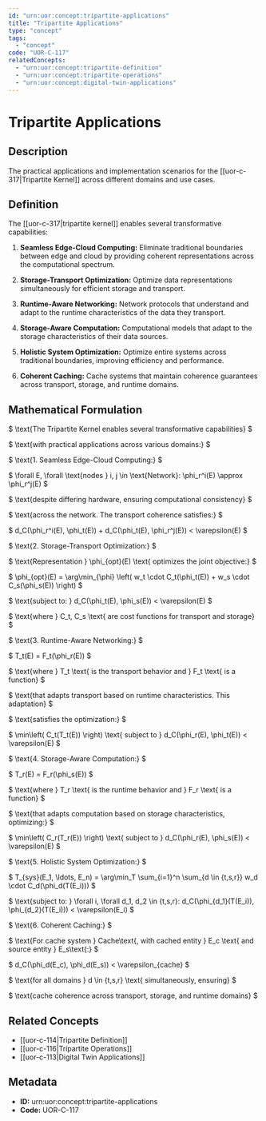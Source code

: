 ```yaml
---
id: "urn:uor:concept:tripartite-applications"
title: "Tripartite Applications"
type: "concept"
tags:
  - "concept"
code: "UOR-C-117"
relatedConcepts:
  - "urn:uor:concept:tripartite-definition"
  - "urn:uor:concept:tripartite-operations"
  - "urn:uor:concept:digital-twin-applications"
---
```


# Tripartite Applications

## Description

The practical applications and implementation scenarios for the [[uor-c-317|Tripartite Kernel]] across different domains and use cases.

## Definition

The [[uor-c-317|tripartite kernel]] enables several transformative capabilities:

1. **Seamless Edge-Cloud Computing:** Eliminate traditional boundaries between edge and cloud by providing coherent representations across the computational spectrum.

2. **Storage-Transport Optimization:** Optimize data representations simultaneously for efficient storage and transport.

3. **Runtime-Aware Networking:** Network protocols that understand and adapt to the runtime characteristics of the data they transport.

4. **Storage-Aware Computation:** Computational models that adapt to the storage characteristics of their data sources.

5. **Holistic System Optimization:** Optimize entire systems across traditional boundaries, improving efficiency and performance.

6. **Coherent Caching:** Cache systems that maintain coherence guarantees across transport, storage, and runtime domains.

## Mathematical Formulation

$
\text{The Tripartite Kernel enables several transformative capabilities}
$

$
\text{with practical applications across various domains:}
$

$
\text{1. Seamless Edge-Cloud Computing:}
$

$
\forall E, \forall \text{nodes } i, j \in \text{Network}: \phi_r^i(E) \approx \phi_r^j(E)
$

$
\text{despite differing hardware, ensuring computational consistency}
$

$
\text{across the network. The transport coherence satisfies:}
$

$
d_C(\phi_r^i(E), \phi_t(E)) + d_C(\phi_t(E), \phi_r^j(E)) < \varepsilon(E)
$

$
\text{2. Storage-Transport Optimization:}
$

$
\text{Representation } \phi_{opt}(E) \text{ optimizes the joint objective:}
$

$
\phi_{opt}(E) = \arg\min_{\phi} \left( w_t \cdot C_t(\phi_t(E)) + w_s \cdot C_s(\phi_s(E)) \right)
$

$
\text{subject to: } d_C(\phi_t(E), \phi_s(E)) < \varepsilon(E)
$

$
\text{where } C_t, C_s \text{ are cost functions for transport and storage}
$

$
\text{3. Runtime-Aware Networking:}
$

$
T_t(E) = F_t(\phi_r(E))
$

$
\text{where } T_t \text{ is the transport behavior and } F_t \text{ is a function}
$

$
\text{that adapts transport based on runtime characteristics. This adaptation}
$

$
\text{satisfies the optimization:}
$

$
\min\left( C_t(T_t(E)) \right) \text{ subject to } d_C(\phi_r(E), \phi_t(E)) < \varepsilon(E)
$

$
\text{4. Storage-Aware Computation:}
$

$
T_r(E) = F_r(\phi_s(E))
$

$
\text{where } T_r \text{ is the runtime behavior and } F_r \text{ is a function}
$

$
\text{that adapts computation based on storage characteristics, optimizing:}
$

$
\min\left( C_r(T_r(E)) \right) \text{ subject to } d_C(\phi_r(E), \phi_s(E)) < \varepsilon(E)
$

$
\text{5. Holistic System Optimization:}
$

$
T_{sys}(E_1, \ldots, E_n) = \arg\min_T \sum_{i=1}^n \sum_{d \in \{t,s,r\}} w_d \cdot C_d(\phi_d(T(E_i)))
$

$
\text{subject to: } \forall i, \forall d_1, d_2 \in \{t,s,r\}: d_C(\phi_{d_1}(T(E_i)), \phi_{d_2}(T(E_i))) < \varepsilon(E_i)
$

$
\text{6. Coherent Caching:}
$

$
\text{For cache system } Cache\text{, with cached entity } E_c \text{ and source entity } E_s\text{:}
$

$
d_C(\phi_d(E_c), \phi_d(E_s)) < \varepsilon_{cache}
$

$
\text{for all domains } d \in \{t,s,r\} \text{ simultaneously, ensuring}
$

$
\text{cache coherence across transport, storage, and runtime domains}
$

## Related Concepts

- [[uor-c-114|Tripartite Definition]]
- [[uor-c-116|Tripartite Operations]]
- [[uor-c-113|Digital Twin Applications]]

## Metadata

- **ID:** urn:uor:concept:tripartite-applications
- **Code:** UOR-C-117
